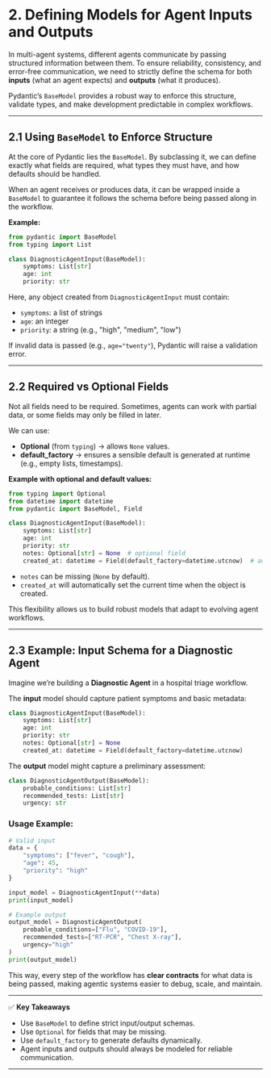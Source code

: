 # 2. Defining Models for Agent Inputs and Outputs

In multi-agent systems, different agents communicate by passing structured information between them. To ensure reliability, consistency, and error-free communication, we need to strictly define the schema for both **inputs** (what an agent expects) and **outputs** (what it produces).

Pydantic’s `BaseModel` provides a robust way to enforce this structure, validate types, and make development predictable in complex workflows.

---

## 2.1 Using `BaseModel` to Enforce Structure

At the core of Pydantic lies the `BaseModel`. By subclassing it, we can define exactly what fields are required, what types they must have, and how defaults should be handled.

When an agent receives or produces data, it can be wrapped inside a `BaseModel` to guarantee it follows the schema before being passed along in the workflow.

**Example:**

```python
from pydantic import BaseModel
from typing import List

class DiagnosticAgentInput(BaseModel):
    symptoms: List[str]
    age: int
    priority: str
```

Here, any object created from `DiagnosticAgentInput` must contain:

* `symptoms`: a list of strings
* `age`: an integer
* `priority`: a string (e.g., "high", "medium", "low")

If invalid data is passed (e.g., `age="twenty"`), Pydantic will raise a validation error.

---

## 2.2 Required vs Optional Fields

Not all fields need to be required. Sometimes, agents can work with partial data, or some fields may only be filled in later.

We can use:

* **Optional** (from `typing`) → allows `None` values.
* **default_factory** → ensures a sensible default is generated at runtime (e.g., empty lists, timestamps).

**Example with optional and default values:**

```python
from typing import Optional
from datetime import datetime
from pydantic import BaseModel, Field

class DiagnosticAgentInput(BaseModel):
    symptoms: List[str]
    age: int
    priority: str
    notes: Optional[str] = None  # optional field
    created_at: datetime = Field(default_factory=datetime.utcnow)  # auto timestamp
```

* `notes` can be missing (`None` by default).
* `created_at` will automatically set the current time when the object is created.

This flexibility allows us to build robust models that adapt to evolving agent workflows.

---

## 2.3 Example: Input Schema for a Diagnostic Agent

Imagine we’re building a **Diagnostic Agent** in a hospital triage workflow.

The **input** model should capture patient symptoms and basic metadata:

```python
class DiagnosticAgentInput(BaseModel):
    symptoms: List[str]
    age: int
    priority: str
    notes: Optional[str] = None
    created_at: datetime = Field(default_factory=datetime.utcnow)
```

The **output** model might capture a preliminary assessment:

```python
class DiagnosticAgentOutput(BaseModel):
    probable_conditions: List[str]
    recommended_tests: List[str]
    urgency: str
```

### Usage Example:

```python
# Valid input
data = {
    "symptoms": ["fever", "cough"],
    "age": 45,
    "priority": "high"
}

input_model = DiagnosticAgentInput(**data)
print(input_model)

# Example output
output_model = DiagnosticAgentOutput(
    probable_conditions=["Flu", "COVID-19"],
    recommended_tests=["RT-PCR", "Chest X-ray"],
    urgency="high"
)
print(output_model)
```

This way, every step of the workflow has **clear contracts** for what data is being passed, making agentic systems easier to debug, scale, and maintain.

---

✅ **Key Takeaways**

* Use `BaseModel` to define strict input/output schemas.
* Use `Optional` for fields that may be missing.
* Use `default_factory` to generate defaults dynamically.
* Agent inputs and outputs should always be modeled for reliable communication.

---


